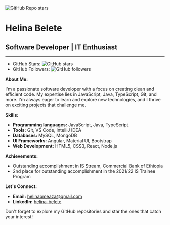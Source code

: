 ![GitHub Repo stars](https://img.shields.io/github/stars/helinabele/helinabelete?style=social)

# Helina Belete

## Software Developer | IT Enthusiast

---

- GitHub Stars: ![GitHub stars](https://img.shields.io/github/stars/helinabele/<your-repository>?style=social&logo=github)
- GitHub Followers: ![GitHub followers](https://img.shields.io/github/followers/helinabele?style=social&logo=github)

  
**About Me:**

I'm a passionate software developer with a focus on creating clean and efficient code. My expertise lies in JavaScript, Java, TypeScript, Git, and more. I'm always eager to learn and explore new technologies, and I thrive on exciting projects that challenge me.

**Skills:**

- **Programming languages:** JavaScript, Java, TypeScript
- **Tools:** Git, VS Code, IntelliJ IDEA
- **Databases:** MySQL, MongoDB
- **UI Frameworks:** Angular, Material UI, Bootstrap
- **Web Development:** HTML5, CSS3, React, Node.js

**Achievements:**

- Outstanding accomplishment in IS Stream, Commercial Bank of Ethiopia
- 2nd place for outstanding accomplishment in the 2021/22 IS Trainee Program

**Let's Connect:**

- **Email:** helinabmeaza@gmail.com
- **LinkedIn:** [helina-belete](https://www.linkedin.com/in/helina-belete-1aabaa165/)

Don't forget to explore my GitHub repositories and star the ones that catch your interest!
